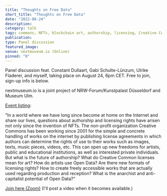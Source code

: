 ```yaml
---
title: "Thoughts on Free Data"
short_title: "Thoughts on Free Data"
date: "2022-08-24"
description:
category: talk
tagz: commons, NFTs, blockchain art, authorship, licensing, Creative Commons
publication:
type: Panel discussion
featured_image:
venue: nextmuseum.io (Online)
pinned: "0"
---
```


Panel discussion feat. Constant Dullaart, Gabi Schulte-Lünzum, Ulrike Fladerer, and myself, taking place on August 24, 6pm CET. Free to join, sign-up info is below.

nextmuseum.io is a joint project of NRW-Forum/Kunstpalast Düsseldorf and Museum Ulm.

[Event listing](https://nextmuseum.io/en/events/how-to-free-data/):

"In a world where we have long since become at home on the Internet and share our lives, questions about authorship and licensing rights have arisen not only since the invention of NFTs. The non-profit organization Creative Commons has been working since 2001 for the simple and concrete handling of works on the internet by publishing license agreements in which authors can determine the rights of use to their works such as images, texts, music pieces, videos, etc. This can open up new freedoms for artists, public and educational institutions, as well as interested private individuals. But what is the future of authorship? What do Creative Common licenses mean for art? How do artists use Open Data? Are there new formats of licensing rights? How to create freely accessible works that are actually used regarding production and reception? What is the anarchist and anti-capitalist potential of Open Data?"

[Join here (Zoom)](https://us02web.zoom.us/webinar/register/WN_xPsLTcvLSpm07Pqvb5JH7w)
(I'll post a video when it becomes available.)
